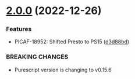 # [2.0.0](https://bitbucket.org/juspay/purescript-presto/compare/v1.2.0...v2.0.0) (2022-12-26)


### Features

* PICAF-18952: Shifted Presto to PS15 ([d3d88bd](https://bitbucket.org/juspay/purescript-presto/commits/d3d88bd9e8b226a7f2fdc256a44c1e8d4559fb25))


### BREAKING CHANGES

* Purescript version is changing to v0.15.6

